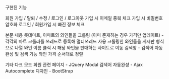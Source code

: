 구현된 기능

회원
가입 / 탈퇴 / 수정 / 로그인 / 로그아웃
가입 시 이메일 중복 체크
가입 시 비밀번호 암호화
로그인 / 회원가입 시 빠진 정보 체크
 
본문 내용
롯데마트, 이마트의 와인들을 크롤링 (이미 존재하는 경우 가격만 업데이트) - 각각의 마트 크롤러를 쓰레드로 등록해 멀티쓰레드 사용
크롤링한 와인들을 게시판 형식으로 나열
와인 이름 클릭 시 해당 와인을 판매하는 사이트로 이동
검색창 - 검색어 자동완성 및 검색 기능
와인 가격 순서대로 정렬
 
기타
다크 모드 
회원 관련 페이지 - JQuery Modal 
검색어 자동완성 - Ajax Autocomplete
디자인 - BootStrap
